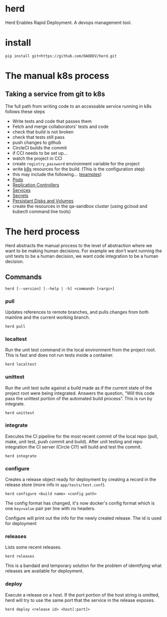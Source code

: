 # herd

Herd Enables Rapid Deployment. A devops management tool.

# install

    pip install git+https://github.com/OAODEV/herd.git

# The manual k8s process

## Taking a service from git to k8s

The full path from writing code to an accessable service running in k8s
follows these steps

* Write tests and code that passes them
* Fetch and merge collaborators' tests and code
* check that build is not broken
* check that tests still pass
* push changes to github
* CircleCI builds the commit
* if CCI needs to be set up...
 * watch the project in CCI
 * create `registry_password` environment variable for the project
* write [k8s](http://kubernetes.io/v1.0/docs/user-guide/overview.html)
  resources for the build. (This is the configuration step)
 * this may include the following...
   ([examples](https://github.com/OAODEV/k8s-resources))
  * [Pods](http://kubernetes.io/v1.0/docs/user-guide/pods.html)
  * [Replication Controllers](http://kubernetes.io/v1.0/docs/user-guide/replication-controller.html)
  * [Services](http://kubernetes.io/v1.0/docs/user-guide/services.html)
  * [Secrets](http://kubernetes.io/v1.0/docs/user-guide/secrets.html)
  * [Persistant Disks and Volumes](http://kubernetes.io/v1.0/docs/user-guide/volumes.html)
* create the resources in the qa-sandbox cluster
  (using gcloud and kubectl command line tools)

# The herd process

Herd abstracts the manual process to the level of abstraction where we want to
be making human decisions. For example we don't want running the unit tests to
be a human decision, we want code integration to be a human decision.

## Commands

    herd [--version] [--help | -h] <command> [<args>]

### pull

Updates references to remote branches, and pulls changes from both mainline and
the current working branch.

    herd pull

### localtest

Run the unit test command in the local environment from the project root. This
is fast and does not run tests inside a container.

    herd localtest

### unittest

Run the unit test suite against a build made as if the current state of the
project root were being integrated. Answers the question, “Will this code pass
the unittest portion of the automated build process”. This is run by integrate.

    herd unittest

### integrate

Executes the CI pipeline for the most recent commit of the local repo (pull,
make, unit test, push commit and build). After unit testing and repo integration
the CI server (Circle CI?) will build and test the commit.

    herd integrate

### configure

Creates a release object ready for deployment by creating a record in the
release store (more info in `app/tests/test.conf`).

    herd configure <build name> <config path>

The config format has changed, it's now docker's config format which is one
`key=value` pair per line with no headers.

Configure will print out the info for the newly created release. The id is used
for deployment

### releases

Lists some recent releases.

    herd releases

This is a bandaid and temporary solution for the problem of identifying what
releases are available for deployment.

### deploy

Execute a release on a host. If the port portion of the host string is omitted,
herd will try to use the same port that the service in the release exposes.

    herd deploy <release id> <host[:port]>

